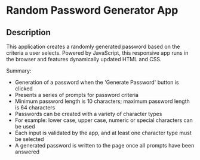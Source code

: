 # Random Password Generator App

## Description

This application creates a randomly generated password based on the criteria a user selects. Powered by JavaScript, this responsive app runs in the browser and features dynamically updated HTML and CSS.

Summary:

- Generation of a password when the 'Generate Password' button is clicked
- Presents a series of prompts for password criteria
- Minimum password length is 10 characters; maximum password length is 64 characters
- Passwords can be created with a variety of character types
- For example: lower case, upper case, numeric or special characters can be used
- Each input is validated by the app, and at least one character type must be selected
- A generated password is written to the page once all prompts have been answered